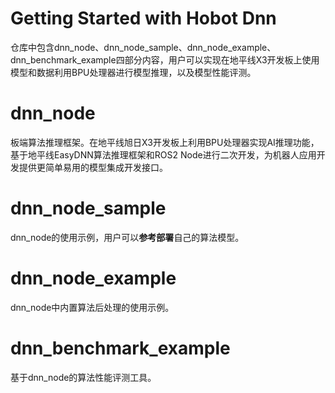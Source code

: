 Getting Started with Hobot Dnn
=======

仓库中包含dnn_node、dnn_node_sample、dnn_node_example、dnn_benchmark_example四部分内容，用户可以实现在地平线X3开发板上使用模型和数据利用BPU处理器进行模型推理，以及模型性能评测。

# dnn_node

板端算法推理框架。在地平线旭日X3开发板上利用BPU处理器实现AI推理功能，基于地平线EasyDNN算法推理框架和ROS2 Node进行二次开发，为机器人应用开发提供更简单易用的模型集成开发接口。

# dnn_node_sample

dnn_node的使用示例，用户可以**参考部署**自己的算法模型。

# dnn_node_example

dnn_node中内置算法后处理的使用示例。

# dnn_benchmark_example

基于dnn_node的算法性能评测工具。
